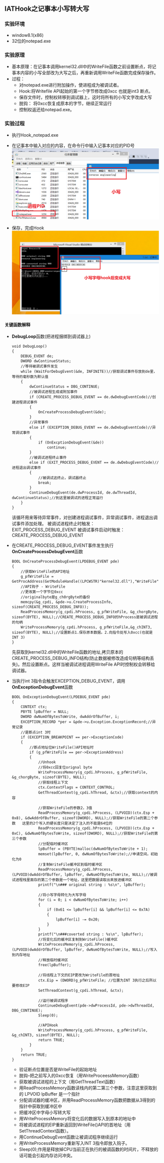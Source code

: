 ## IATHook之记事本小写转大写

### 实验环境
- window8.1(x86)
- 32位的notepad.exe

### 实验原理

- 基本原理：在记事本调用kernel32.dll中的WriteFile函数之前设置断点，将记事本内容的小写全部改为大写之后，再重新调用WriteFile函数完成保存操作。
- 过程：
    + 对notepad.exe进行附加操作，使进程成为被调试者。
    + Hook:将Writefile API起始的第一个字节修改成0xcc 也就是int3  断点。
    + 保存文件时，控制权转移到调试器上，这时将所有的小写文字改成大写
    + 脱钩： 将0xcc恢复成原本的字节，继续正常运行
    + 控制权返还给notepad.exe。

### 实验过程

- 执行Hook_notepad.exe

- 在记事本中输入对应的内容，在命令行中输入记事本对应的PID号
![img](img/hook前.png)
- 保存，完成Hook
![img](img/hook后.png)


#### 关键函数解释

- **DebugLoop**函数(把进程捆绑到调试器上)
    ```
    void DebugLoop()
    {
        DEBUG_EVENT de;
        DWORD dwContinueStatus;
        //等待被调式事件发生
        while (WaitForDebugEvent(&de, INFINITE))//获取调试事件存放到de里，等待的毫秒数为默认值
        {
            dwContinueStatus = DBG_CONTINUE;
            //被调试进程生成或附加事件
            if (CREATE_PROCESS_DEBUG_EVENT == de.dwDebugEventCode)//创建进程调试事件
            {
                OnCreateProcessDebugEvent(&de);
            }
            //异常事件
            else if (EXCEPTION_DEBUG_EVENT == de.dwDebugEventCode)//异常调试事件
            {
                if (OnExcptionDebugEvent(&de))
                    continue;
            }
            //被调试进程终止事件
            else if (EXIT_PROCESS_DEBUG_EVENT == de.dwDebugEventCode)//进程退出调试事件
            {
                //被调试这终止，调试器终止
                break;
            }
            ContinueDebugEvent(de.dwProcessId, de.dwThreadId, dwContinueStatus);//到这里被调试的进程正常运行
        }
    }
    ```
    该循环用来等待异常事件，对创建进程调试事件，异常调试事件，进程退出调试事件添加处理。
    被调试进程终止时触发： EXIT_PROCESS_DEBUG_EVENT
    被调试事件启动时触发：CREATE_PROCESS_DEBUG_EVENT

+ 在CREATE_PROCESS_DEBUG_EVENT事件发生执行**OnCreateProcessDebugEvent**函数
    ```
    BOOL OnCreateProcessDebugEvent(LPDEBUG_EVENT pde)
    {
        //获取WriteFile的API地址
        g_pfWriteFile = GetProcAddress(GetModuleHandle((LPCWSTR)"kernel32.dll"),"WriteFile");
        //API钩子 - WriteFile
        //更改第一个字节位0xcc
        //originalbyte是g_ch0rgByte的备份
        memcpy(&g_cpdi, &pde->u.CreateProcessInfo, sizeof(CREATE_PROCESS_DEBUG_INFO));
        ReadProcessMemory(g_cpdi.hProcess, g_pfWriteFile, &g_chorgByte, sizeof(BYTE), NULL);//CREATE_PROCESS_DEBUG_INFO的hProcess是被调试进程的句柄
        WriteProcessMemory(g_cpdi.hProcess, g_pfWriteFile,&g_chINT3, sizeof(BYTE), NULL);//设置断点1.保存原本数据。2.向指令处写入0xcc(也就是INT 3)
    }
    ```
    先获取到kernel32.dll中的WriteFile函数的地址,拷贝原本的CREATE_PROCESS_DEBUG_INFO结构(防止数据被修改造成句柄等结构丢失)。然后设置断点。这样当被调试进程调用WriteFile API时控制权会转移给调试器。

+ 当执行int 3指令会触发EXCEPTION_DEBUG_EVENT，调用**OnExceptionDebugEvent**函数
    ```
    BOOL OnExceptionDebugEvent(LPDEBUG_EVENT pde)
    {
        CONTEXT ctx;
        PBYTE lpBuffer = NULL;
        DWORD dwNumOfBytesToWrite, dwAddrOfBuffer, i;
        EXCEPTION_RECORD *per = &pde->u.Exception.ExceptionRecord;//异常记录
        //是断点int 3时
        if (EXCEPTION_BREAKPOINT == per->ExceptionCode)
        {
            //断点地址位WriteFile()API地址时
            if (g_pfWriteFile == per->ExceptionAddress)
            {
                //Unhook
                //将0xcc回复位orignal byte
                WriteProcessMemory(g_cpdi.hProcess, g_pfWriteFile, &g_chorgByte, sizeof(BYTE), NULL);
                //获取线程上下文
                ctx.ContextFlags = CONTEXT_CONTROL;
                GetThreadContext(g_cpdi.hThread, &ctx);//获取context的内容

                //获取WriteFile的参数2，3值
                ReadProcessMemory(g_cpdi.hProcess, (LPVOID)(ctx.Esp + 0x8), &dwAddrOfBuffer, sizeof(DWORD), NULL);//获取WriteFile的第二个参数   这里的2个写入的硬长度只是决定了注入的不能是64位的
                ReadProcessMemory(g_cpdi.hProcess, (LPVOID)(ctx.Esp + 0xC), &dwNumOfBytesToWrite, sizeof(DWORD), NULL);//获取WriteFile的第三个参数
                //分配临时缓冲区
                lpBuffer = (PBYTE)malloc(dwNumOfBytesToWrite + 1);
                memset(lpBuffer, 0, dwNumOfBytesToWrite);//申请空间，初始化为0
                //复制WriteFile缓冲区到临时缓冲区
                ReadProcessMemory(g_cpdi.hProcess, (LPVOID)dwAddrOfBuffer, lpBuffer, dwNumOfBytesToWrite, NULL);//被调试进程栈里面存的第二个参数是一个地址，这里把数据读取出来放进缓冲区
                printf("\n### original string : %s\n", lpBuffer);

                //将小写字母转化为大写字母
                for (i = 0; i < dwNumOfBytesToWrite; i++)
                {
                    if (0x61 <= lpBuffer[i] && lpBuffer[i] <= 0x7A)
                    {
                        lpBuffer[i] -= 0x20;
                    }
                }
                printf("\n###coverted string : %s\n", lpBuffer);
                //将变化后的缓冲区复制到WriteFile()缓冲区
                WriteProcessMemory(g_cpdi.hProcess, (LPVOID)dwAddrOfBuffer, lpBuffer, dwNumOfBytesToWrite, NULL);//写入到内存地址
                //释放临时缓冲区
                free(lpBuffer);

                //将线程上下文的EIP更改为WriteFile的首地址
                ctx.Eip = (DWORD)g_pfWriteFile; //位置为INT 3执行之后所以要修改EIP
                SetThreadContext(g_cpdi.hThread, &ctx);

                //运行被调试程序
                ContinueDebugEvent(pde->dwProcessId, pde->dwThreadId, DBG_CONTINUE);
                Sleep(0);
                
                //APIHook
                WriteProcessMemory(g_cpdi.hProcess, g_pfWriteFile, &g_chINT3, sizeof(BYTE), NULL);
                return TRUE;
            }
        }
        return TRUE;
    }

    ```
    + 验证断点位置是否是WriteFile的起始地址
    + 脱钩–把之前写入的0xcc恢复（用WriteProceessMemory函数）
    + 获取被调试进程的上下文（用GetThreadText函数）
    + 用ReadProcessMemory函数读栈内的第二第三个参数，注意这里获取到的 LPVOID lpBuffer 是一个指针
    + 分配调试器的缓冲区，并用ReadProcessMemory函数把数据从3得到的指针中获取到缓冲区中
    + 把缓冲区中字母小写转大写
    + 用WriteProcessMemory将变化后的数据写入到原本的地址中
    + 将被调试进程的EIP重新返回到WriteFile()API的首地址（用SetThreadContext函数）。
    + 用ContinueDebugEvent函数让被调试程序继续运行
    + 用WriteProcessMemory重新写入INT 3指令即放入钩子。
    + Sleep(0);作用是释放掉CPU当前正在执行的被调函数的时间片，不释放的话可能会引起内存访问冲突。

